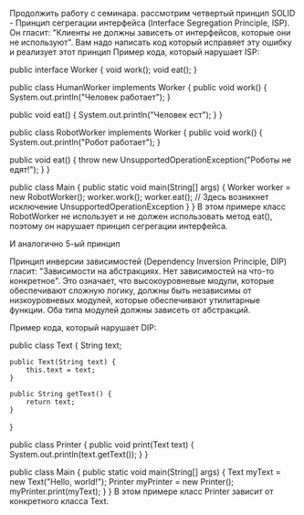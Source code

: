 Продолжить работу с семинара.
рассмотрим четвертый принцип SOLID - Принцип сегрегации интерфейса (Interface Segregation Principle, ISP). Он гласит: "Клиенты не должны зависеть от интерфейсов, которые они не используют".
Вам надо написать код который исправяет эту ошибку и реализует этот принцип
Пример кода, который нарушает ISP:


public interface Worker {
void work();
void eat();
}

public class HumanWorker implements Worker {
public void work() {
System.out.println("Человек работает");
}

public void eat() {
    System.out.println("Человек ест");
}
}

public class RobotWorker implements Worker {
public void work() {
System.out.println("Робот работает");
}

public void eat() {
    throw new UnsupportedOperationException("Роботы не едят!");
}
}

public class Main {
public static void main(String[] args) {
Worker worker = new RobotWorker();
worker.work();
worker.eat(); // Здесь возникнет исключение UnsupportedOperationException
}
}
В этом примере класс RobotWorker не использует и не должен использовать метод eat(), поэтому он нарушает принцип сегрегации интерфейса.

И аналогично 5-ый принцип

Принцип инверсии зависимостей (Dependency Inversion Principle, DIP) гласит: "Зависимости на абстракциях. Нет зависимостей на что-то конкретное". Это означает, что высокоуровневые модули, которые обеспечивают сложную логику, должны быть независимы от низкоуровневых модулей, которые обеспечивают утилитарные функции. Оба типа модулей должны зависеть от абстракций.

Пример кода, который нарушает DIP:


public class Text {
    String text;

    public Text(String text) {
        this.text = text;
    }

    public String getText() {
        return text;
    }
}

public class Printer {
    public void print(Text text) {
        System.out.println(text.getText());
    }
}

public class Main {
    public static void main(String[] args) {
        Text myText = new Text("Hello, world!");
        Printer myPrinter = new Printer();
        myPrinter.print(myText);
    }
}
В этом примере класс Printer зависит от конкретного класса Text.
